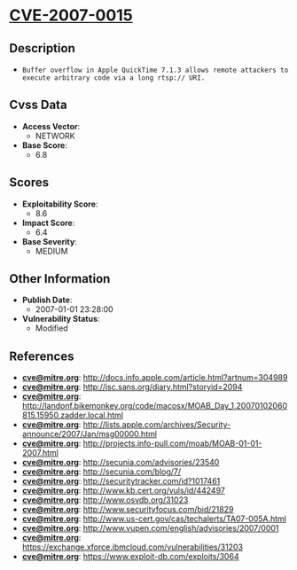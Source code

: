 
# [CVE-2007-0015](http://docs.info.apple.com/article.html?artnum=304989)

## Description

- `Buffer overflow in Apple QuickTime 7.1.3 allows remote attackers to execute arbitrary code via a long rtsp:// URI.`

## Cvss Data

- **Access Vector**:
  - NETWORK
- **Base Score**:
  - 6.8

## Scores

- **Exploitability Score**:
  - 8.6
- **Impact Score**:
  - 6.4
- **Base Severity**:
  - MEDIUM

## Other Information

- **Publish Date**:
  - 2007-01-01 23:28:00
- **Vulnerability Status**:
  - Modified

## References

- **cve@mitre.org**: http://docs.info.apple.com/article.html?artnum=304989
- **cve@mitre.org**: http://isc.sans.org/diary.html?storyid=2094
- **cve@mitre.org**: http://landonf.bikemonkey.org/code/macosx/MOAB_Day_1.20070102060815.15950.zadder.local.html
- **cve@mitre.org**: http://lists.apple.com/archives/Security-announce/2007/Jan/msg00000.html
- **cve@mitre.org**: http://projects.info-pull.com/moab/MOAB-01-01-2007.html
- **cve@mitre.org**: http://secunia.com/advisories/23540
- **cve@mitre.org**: http://secunia.com/blog/7/
- **cve@mitre.org**: http://securitytracker.com/id?1017461
- **cve@mitre.org**: http://www.kb.cert.org/vuls/id/442497
- **cve@mitre.org**: http://www.osvdb.org/31023
- **cve@mitre.org**: http://www.securityfocus.com/bid/21829
- **cve@mitre.org**: http://www.us-cert.gov/cas/techalerts/TA07-005A.html
- **cve@mitre.org**: http://www.vupen.com/english/advisories/2007/0001
- **cve@mitre.org**: https://exchange.xforce.ibmcloud.com/vulnerabilities/31203
- **cve@mitre.org**: https://www.exploit-db.com/exploits/3064
